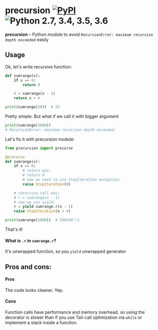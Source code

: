 precursion [![PyPI](https://img.shields.io/pypi/v/precursion.svg)](https://pypi.org/project/precursion/) ![Python 2.7, 3.4, 3.5, 3.6](https://img.shields.io/pypi/pyversions/precursion.svg)
======
**precursion** – Python module to avoid `RecursionError: maximum recursion depth exceeded` easily

## Usage

Ok, let's write recursive function:
```python
def sumrange(x):
    if x == 0:
        return 0

    r = sumrange(x - 1)
    return x + r

print(sumrange(10))  # 55
```
Pretty simple. But what if we call it with bigger argument
```python
print(sumrange(1000))
# RecursionError: maximum recursion depth exceeded
```
Let's fix it with precursion module:
```python
from precursion import precurse

@precurse
def sumrange(x):
    if x == 0:
        # return was:
        # return 0
        # now we need to use StopIteration exception:
        raise StopIteration(0)

    # recursive call was:
    # r = sumrange(x - 1)
    # now we use yield:
    r = yield sumrange.r(x - 1)
    raise StopIteration(x + r)

print(sumrange(1000))  # 500500!!1
```
That's it!

#### What is `.r` in `sumrange.r`?

It's unwrapped function, so you `yield` unwrapped generator

## Pros and cons:

#### Pros
The code looks cleaner. Yep.

#### Cons
Function calls have performance and memory overhead, so using
the decorator is slower than if you use Tail-call optimization via `while`
or implement a stack inside a function.